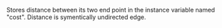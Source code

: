 Stores distance between its two end point in the instance variable named "cost".
Distance is symentically undirected edge.